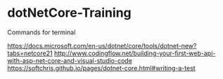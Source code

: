 # dotNetCore-Training

Commands for terminal

https://docs.microsoft.com/en-us/dotnet/core/tools/dotnet-new?tabs=netcore21
http://www.codingflow.net/building-your-first-web-api-with-asp-net-core-and-visual-studio-code
https://softchris.github.io/pages/dotnet-core.html#writing-a-test

